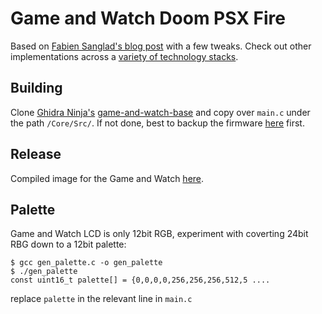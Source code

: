# Game and Watch Doom PSX Fire

Based on [Fabien Sanglad's blog post](https://fabiensanglard.net/doom_fire_psx/index.html) with a few tweaks. 
Check out other implementations across a [variety of technology stacks](https://github.com/filipedeschamps/doom-fire-algorithm/).

## Building
Clone [Ghidra Ninja's](https://github.com/ghidraninja/) [game-and-watch-base](https://github.com/ghidraninja/game-and-watch-base) and copy over `main.c` under the path `/Core/Src/`.
If not done, best to backup the firmware [here](https://github.com/ghidraninja/game-and-watch-backup) first.

## Release
Compiled image for the Game and Watch [here](https://github.com/x1sec/game-and-watch-doom-fire/releases/download/0.1/doom-fire.zip).
## Palette

Game and Watch LCD is only 12bit RGB, experiment with coverting 24bit RBG down to a 12bit palette:
```
$ gcc gen_palette.c -o gen_palette
$ ./gen_palette
const uint16_t palette[] = {0,0,0,0,256,256,256,512,5 ....
```
replace `palette` in the relevant line in `main.c`
